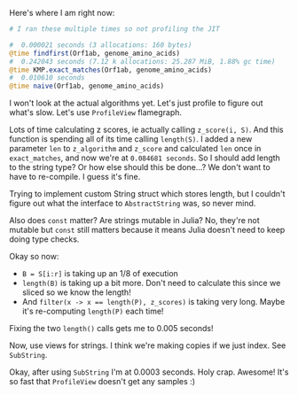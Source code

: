 Here's where I am right now: 

```julia
# I ran these multiple times so not profiling the JIT

#  0.000021 seconds (3 allocations: 160 bytes)
@time findfirst(Orf1ab, genome_amino_acids)
#  0.242043 seconds (7.12 k allocations: 25.287 MiB, 1.88% gc time)
@time KMP.exact_matches(Orf1ab, genome_amino_acids)
#  0.010610 seconds
@time naive(Orf1ab, genome_amino_acids)
```

I won't look at the actual algorithms yet. Let's just profile to figure out what's
slow. Let's use `ProfileView` flamegraph.

Lots of time calculating z scores, ie actually calling `z_score(i, S)`. And this
function is spending all of its time calling `length(S)`. I added a new parameter
`len` to `z_algorithm` and `z_score` and calculated `len` once in `exact_matches`, 
and now we're at `0.084681 seconds`. So I should add length to the string type?
Or how else should this be done...? We don't want to have to re-compile. I guess
it's fine.

Trying to implement custom String struct which stores length, but I couldn't figure
out what the interface to `AbstractString` was, so never mind.

Also does `const` matter? Are strings mutable in Julia? No, they're not mutable
but `const` still matters because it means Julia doesn't need to keep doing type
checks.

Okay so now: 

- `B = S[i:r]` is taking up an 1/8 of execution
- `length(B)` is taking up a bit more. Don't need to calculate this since we sliced
  so we know the length!
- And `filter(x -> x == length(P), z_scores)` is taking very long. Maybe it's
  re-computing `length(P)` each time!

Fixing the two `length()` calls gets me to 0.005 seconds!

Now, use views for strings. I think we're making copies if we just index. See
`SubString`.

Okay, after using `SubString` I'm at 0.0003 seconds. Holy crap. Awesome! It's so
fast that `ProfileView` doesn't get any samples :)